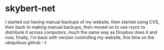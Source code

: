 # skybert-net

I started out having manual backups of my website, then started using
CVS, then back to making manual backups, then moved on to use rsync to
distribute it across computers, much the same way as Dropbox does it
and now, finally, I'm back with version controlling my website, this
time on the ubiquitous github :-)
